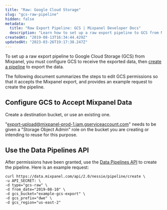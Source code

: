 ```yaml
---
title: "Raw: Google Cloud Storage"
slug: "gcs-raw-pipeline"
hidden: false
metadata: 
  title: "Raw Export Pipeline: GCS | Mixpanel Developer Docs"
  description: "Learn how to set up a raw export pipeline to GCS from Mixpanel by configuring GCS to receive the exported data then creating a pipeline to export the data."
createdAt: "2019-08-13T16:34:44.429Z"
updatedAt: "2023-03-26T19:17:38.247Z"
---
```

To set up a raw export pipeline to Google Cloud Storage (GCS) from Mixpanel, you must configure GCS to receive the exported data, then [create a pipeline](ref:create-warehouse-pipeline) to export the data.

The following document summarizes the steps to edit GCS permissions so that it accepts the Mixpanel export, and provides an example request to create the pipeline. 

## Configure GCS to Accept Mixpanel Data

Create a destination bucket, or use an existing one.

"export-upload@mixpanel-prod-1.iam.gserviceaccount.com" needs to be given a "Storage Object Admin" role on the bucket you are creating or intending to reuse for this purpose.

## Use the Data Pipelines API

After permissions have been granted, use the [Data Pipelines API](ref:create-warehouse-pipeline) to create the pipeline. Here is an example request:

```curl cURL
curl https://data.mixpanel.com/api/2.0/nessie/pipeline/create \
-u API_SECRET: \
-d type="gcs-raw" \
-d from_date="2019-08-10" \
-d gcs_bucket="example-gcs-export" \
-d gcs_prefix="dwe" \
-d gcs_region="us-east-2"
```

